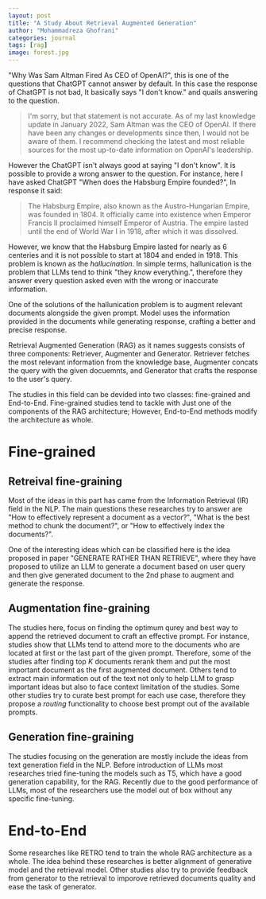 ```yaml
---
layout: post
title: "A Study About Retrieval Augmented Generation"
author: "Mohammadreza Ghofrani"
categories: journal
tags: [rag]
image: forest.jpg
---
```


"Why Was Sam Altman Fired As CEO of OpenAI?", this is one of the questions that ChatGPT cannot answer
by default. In this case the response of ChatGPT is not bad, It basically says "I don't know." and
quails answering to the question.

> I'm sorry, but that statement is not accurate. As of my last knowledge update in January 2022, Sam Altman was the CEO of OpenAI. If there have been any changes or developments since then, I would not be aware of them. I recommend checking the latest and most reliable sources for the most up-to-date information on OpenAI's leadership.

However the ChatGPT isn't always good at saying "I don't know". It is possible to provide a
wrong answer to the question. For instance, here I have asked ChatGPT "When does the Habsburg Empire founded?",
In response it said:

> The Habsburg Empire, also known as the Austro-Hungarian Empire, was founded in 1804. It officially came into existence when Emperor Francis II proclaimed himself Emperor of Austria. The empire lasted until the end of World War I in 1918, after which it was dissolved.

However, we know that the Habsburg Empire lasted for nearly as 6 centeries and it is not possible to
start at 1804 and ended in 1918. This problem is known as the *hallucination*. In simple terms,
hallunication is the problem that LLMs tend to think "they *know* everything.", therefore they
answer every question asked even with the wrong or inaccurate information.

One of the solutions of the hallunication problem is to augment relevant documents alongside the
given prompt. Model uses the information provided in the documents while generating response, crafting
a better and precise response.

Retrieval Augmented Generation (RAG) as it names suggests consists of three components: Retriever,
Augmenter and Generator. Retriever fetches the most relevant information from the knowledge base,
Augmenter concats the query with the given docuemnts, and Generator that crafts the response to the
user's query.

The studies in this field can be devided into two classes: fine-grained and End-to-End. Fine-grained
studies tend to tackle with Just one of the components of the RAG architecture; However, End-to-End
methods modify the architecture as whole.

# Fine-grained

## Retreival fine-graining

Most of the ideas in this part has came from the Information Retrieval (IR) field in the NLP.
The main questions these researches try to answer are "How to effectively represent a document as a vector?",
"What is the best method to chunk the document?", or "How to effectively index the documents?".

One of the interesting ideas which can be classified here is the idea proposed in
paper "GENERATE RATHER THAN RETRIEVE", where they have proposed to utilize an LLM to generate a
document based on user query and then give generated document to the 2nd phase to augment and
generate the response.

## Augmentation fine-graining

The studies here, focus on finding the optimum qurey and best way to append the retrieved document
to craft an effective prompt.
For instance, studies show that LLMs tend to attend more to the documents who are located at first
or the last part of the given prompt. Therefore, some of the studies after finding top $K$ documents
rerank them and put the most important document as the first augmented document. Others tend to extract
main information out of the text not only to help LLM to grasp important ideas but also to face
context limitation of the studies. Some other studies try to curate best prompt for each use case,
therefore they propose a *routing* functionality to choose best prompt out of the available prompts.

## Generation fine-graining

The studies focusing on the generation are mostly include the ideas from text generation field in the
NLP. Before introduction of LLMs most researches tried fine-tuning the models such as T5,
which have a good generation capability, for the RAG. Recently due to the good performance of LLMs,
most of the researchers use the model out of box without any specific fine-tuning.

# End-to-End

Some researches like RETRO tend to train the whole RAG architecture as a whole. The idea
behind these researches is better alignment of generative model and the retrieval model. Other studies
also try to provide feedback from generator to the retrieval to imporove retrieved documents quality and
ease the task of generator.
